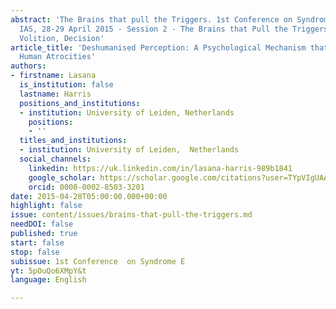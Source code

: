 ```yaml
---
abstract: 'The Brains that pull the Triggers. 1st Conference on Syndrome E, Paris
  IAS, 28-29 April 2015 - Session 2 - The Brains that Pull the Triggers: Perception,
  Volition, Decision'
article_title: 'Deshumanised Perception: A Psychological Mechanism that May Facilitate
  Human Atrocities'
authors:
- firstname: Lasana
  is_institution: false
  lastname: Harris
  positions_and_institutions:
  - institution: University of Leiden, Netherlands
    positions:
    - ''
  titles_and_institutions:
  - institution: University of Leiden,  Netherlands
  social_channels:
    linkedin: https://uk.linkedin.com/in/lasana-harris-989b1841
    google_scholar: https://scholar.google.com/citations?user=TYpVIgUAAAAJ&hl=en
    orcid: 0000-0002-8503-3201
date: 2015-04-28T05:00:00.000+00:00
highlight: false
issue: content/issues/brains-that-pull-the-triggers.md
needDOI: false
published: true
start: false
stop: false
subissue: 1st Conference  on Syndrome E
yt: 5pOuQo6XMpY&t
language: English

---
```

<Youtube yt="5pOuQo6XMpY&t" caption="Deshumanised Perception: A Psychological Mechanism that May Facilitate Human Atrocities" start="false" stop="false"></Youtube>
